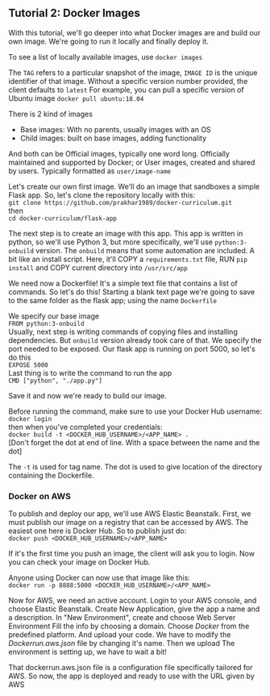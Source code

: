 ## Tutorial 2: Docker Images

With this tutorial, we'll go deeper into what Docker images are and build our own image.
We're going to run it locally and finally deploy it.


To see a list of locally available images, use
`docker images`

The `TAG` refers to a particular snapshot of the image, `IMAGE ID` is the unique identifier of that image.
Without a specific version number provided, the client defaults to `latest`
For example, you can pull a specific version of Ubuntu image
`docker pull ubuntu:18.04`

There is 2 kind of images
- Base images: With no parents, usually images with an OS
- Child images: built on base images, adding functionality

And both can be Official images, typically one word long. Officially maintained and supported by Docker; or User images, created and shared by users. Typically formatted as `user/image-name`

Let's create our own first image.
We'll do an image that sandboxes a simple Flask app.
So, let's clone the repository locally with this:  
`git clone https://github.com/prakhar1989/docker-curriculum.git`  
then  
`cd docker-curriculum/flask-app`

The next step is to create an image with this app.
This app is written in python, so we'll use Python 3, but more specifically, we'll use `python:3-onbuild` version.
The `onbuild` means that some automation are included. A bit like an install script.
Here, it'll COPY a `requirements.txt` file, RUN `pip install` and COPY current directory into `/usr/src/app`

We need now a Dockerfile!
It's a simple text file that contains a list of commands.
So let's do this!
Starting a blank text page we're going to save to the same folder as the flask app; using the name `Dockerfile`

We specify our base image  
`FROM python:3-onbuild`  
Usually, next step is writing commands of copying files and installing dependencies. But `onbuild` version already took care of that.
We specify the port needed to be exposed. Our flask app is running on port 5000, so let's do this  
`EXPOSE 5000`  
Last thing is to write the command to run the app  
`CMD ["python", "./app.py"]`  

Save it and now we're ready to build our image.

Before running the command, make sure to use your Docker Hub username:  
`docker login`  
then when you've completed your credentials:  
`docker build -t <DOCKER_HUB_USERNAME>/<APP_NAME> .`  
[Don't forget the dot at end of line. With a space between the name and the dot]  

The `-t` is used for tag name. The dot is used to give location of the directory containing the Dockerfile.


### Docker on AWS

To publish and deploy our app, we'll use AWS Elastic Beanstalk.
First, we must publish our image on a registry that can be accessed by AWS.
The easiest one here is Docker Hub. So to publish just do:  
`docker push <DOCKER_HUB_USERNAME>/<APP_NAME>`

If it's the first time you push an image, the client will ask you to login.
Now you can check your image on Docker Hub.

Anyone using Docker can now use that image like this:  
`docker run -p 8888:5000 <DOCKER_HUB_USERNAME>/<APP_NAME>`
    
Now for AWS, we need an active account.
Login to your AWS console, and choose Elastic Beanstalk.
Create New Application, give the app a name and a description.
In "New Environment", create and choose Web Server Environment
Fill the info by choosing a domain.
Choose *Docker* from the predefined platform.
And upload your code.
We have to modify the *Dockerrun.aws.json* file by changing it's name. Then we upload
The environment is setting up, we have to wait a bit!

That dockerrun.aws.json file is a configuration file specifically tailored for AWS.
So now, the app is deployed and ready to use with the URL given by AWS
